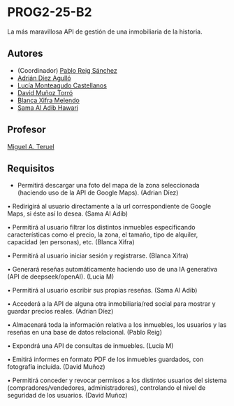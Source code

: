 # PROG2-25-B2
La más maravillosa API de gestión de una inmobiliaria de la historia.

## Autores
* (Coordinador) [Pablo Reig Sánchez](https://github.com/PobladoRestringido)
* [Adrián Díez Agulló](https://github.com/Adrian-Diez-Agullo)
* [Lucía Monteagudo Castellanos](https://github.com/Luciamcs)
* [David Muñoz Torró](https://github.com/oppangangnamsta)
* [Blanca Xifra Melendo](https://github.com/blancaxifra)
* [Sama Al Adib Hawari](https://github.com/Sama14b)

## Profesor
[Miguel A. Teruel](https://github.com/materuel-ua)

## Requisitos
[//]: # (Indicad aquí los requisitos de vuestra aplicación, así como el alumno responsable de cada uno de ellos)
* Permitirá descargar una foto del mapa de la zona seleccionada (haciendo uso de la API de Google Maps).  (Adrian Díez) 

• Redirigirá al usuario directamente a la url correspondiente de Google Maps, si éste así lo desea. (Sama Al Adib) 

• Permitirá al usuario filtrar los distintos inmuebles especificando características como el precio, la zona, el tamaño, tipo de alquiler, capacidad (en personas), etc.  (Blanca Xifra) 

• Permitirá al usuario iniciar sesión y registrarse. (Blanca Xifra) 

• Generará reseñas automáticamente haciendo uso de una IA generativa (API de deepseek/openAI). (Lucia M) 

• Permitirá al usuario escribir sus propias reseñas. (Sama Al Adib) 

• Accederá a la API de alguna otra inmobiliaria/red social para mostrar y guardar precios reales. (Adrian Díez) 

 • Almacenará toda la información relativa a los inmuebles, los usuarios y las reseñas en una base de datos relacional. (Pablo Reig) 

• Expondrá una API de consultas de inmuebles. (Lucia M)   

• Emitirá informes en formato PDF de los inmuebles guardados, con fotografía incluída. (David Muñoz) 

• Permitirá conceder y revocar permisos a los distintos usuarios del sistema (compradores/vendedores, administradores), controlando el nivel de seguridad de los usuarios. (David Muñoz) 
